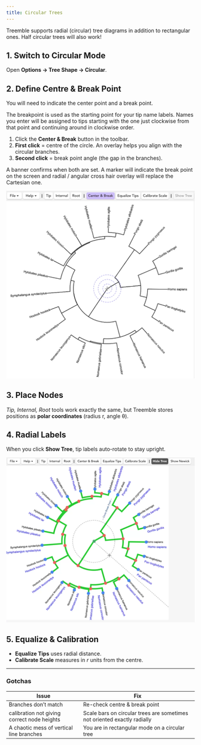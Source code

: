 ```yaml
---
title: Circular Trees
---
```


Treemble supports radial (circular) tree diagrams in addition to rectangular ones. Half circular trees will also work!

## 1. Switch to Circular Mode

Open **Options → Tree Shape → Circular**.


## 2. Define Centre & Break Point

You will need to indicate the center point and a break point. 

The breakpoint is used as the starting point for your tip name labels.  Names you enter will be assigned to tips starting with the one just clockwise from that point and continuing around in clockwise order.

1. Click the **Center & Break** button in the toolbar.  
2. **First click** = centre of the circle.  An overlay helps you align with the circular branches.
3. **Second click** = break point angle (the gap in the branches).

A banner confirms when both are set.  A marker will indicate the break point on the screen and radial / angular cross hair overlay will replace the Cartesian one.

![Circular labels](/img/Docs/center_selection.png)

## 3. Place Nodes

*Tip, Internal, Root* tools work exactly the same, but Treemble stores positions as **polar coordinates** (radius r, angle θ).

## 4. Radial Labels

When you click **Show Tree**, tip labels auto-rotate to stay upright.

![Circular labels](/img/Docs/circular_tree.png)

## 5. Equalize & Calibration

* **Equalize Tips** uses radial distance.  
* **Calibrate Scale** measures in *r* units from the centre.

---

### Gotchas

| Issue | Fix |
|-------|-----|
| Branches don’t match | Re-check centre & break point |
| calibration not giving correct node heights | Scale bars on circular trees are sometimes not oriented exactly radially |
| A chaotic mess of vertical line branches | You are in rectangular mode on a circular tree |
